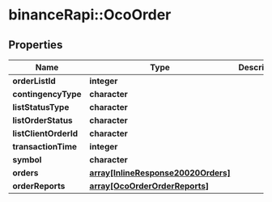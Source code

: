 # binanceRapi::OcoOrder


## Properties
Name | Type | Description | Notes
------------ | ------------- | ------------- | -------------
**orderListId** | **integer** |  | 
**contingencyType** | **character** |  | 
**listStatusType** | **character** |  | 
**listOrderStatus** | **character** |  | 
**listClientOrderId** | **character** |  | 
**transactionTime** | **integer** |  | 
**symbol** | **character** |  | 
**orders** | [**array[InlineResponse20020Orders]**](inline_response_200_20_orders.md) |  | 
**orderReports** | [**array[OcoOrderOrderReports]**](ocoOrder_orderReports.md) |  | 


